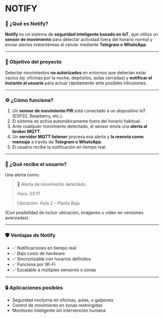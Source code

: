 # NOTIFY

### 🧩 ¿Qué es Notify?

**Notify** es un sistema de **seguridad inteligente basado en IoT**, que utiliza un **sensor de movimiento** para detectar actividad fuera del horario normal y enviar alertas instantáneas al celular mediante **Telegram o WhatsApp**.

---

### 🎯 Objetivo del proyecto

Detectar movimientos **no autorizados** en entornos que deberían estar vacíos (ej: oficinas por la noche, depósitos, aulas cerradas) y **notificar al instante al usuario** para actuar rápidamente ante posibles intrusiones.

---

### ⚙️ ¿Cómo funciona?

1. Un **sensor de movimiento PIR** está conectado a un dispositivo IoT (ESP32, Raspberry, etc.).
2. El sistema se activa automáticamente fuera del horario habitual.
3. Ante cualquier movimiento detectado, el sensor envía una **alerta al broker MQTT**.
4. Un **servidor MQTT listener** procesa esa alerta y **la reenvía como mensaje** a través de **Telegram o WhatsApp**.
5. El usuario recibe la notificación en tiempo real.

---

### 📲 ¿Qué recibe el usuario?

Una alerta como:

> 🚨 Alerta de movimiento detectado
> 
> 
> Hora: 03:17
> 
> Ubicación: Aula 2 – Planta Baja
> 

(Con posibilidad de incluir ubicación, imágenes o video en versiones avanzadas)

---

### 🛡️ Ventajas de Notify

- ✅ Notificaciones en tiempo real
- ✅ Bajo costo de hardware
- ✅ Sincronizable con horarios definidos
- ✅ Funciona por Wi-Fi
- ✅ Escalable a múltiples sensores o zonas

---

### 🔒 Aplicaciones posibles

- Seguridad nocturna en oficinas, aulas, o galpones
- Control de movimiento en zonas restringidas
- Monitoreo inteligente sin intervención humana
